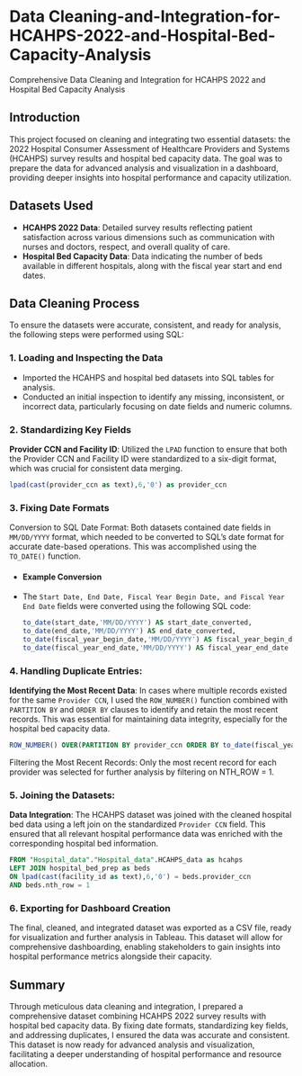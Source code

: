 # Data Cleaning-and-Integration-for-HCAHPS-2022-and-Hospital-Bed-Capacity-Analysis
Comprehensive Data Cleaning and Integration for HCAHPS 2022 and Hospital Bed Capacity Analysis

## Introduction

This project focused on cleaning and integrating two essential datasets: the 2022 Hospital Consumer Assessment of Healthcare Providers and Systems (HCAHPS) survey results and hospital bed capacity data. The goal was to prepare the data for advanced analysis and visualization in a dashboard, providing deeper insights into hospital performance and capacity utilization.

## Datasets Used

- **HCAHPS 2022 Data**: Detailed survey results reflecting patient satisfaction across various dimensions such as communication with nurses and doctors, respect, and overall quality of care.
- **Hospital Bed Capacity Data**: Data indicating the number of beds available in different hospitals, along with the fiscal year start and end dates.

## Data Cleaning Process

To ensure the datasets were accurate, consistent, and ready for analysis, the following steps were performed using SQL:

### 1. Loading and Inspecting the Data

- Imported the HCAHPS and hospital bed datasets into SQL tables for analysis.
- Conducted an initial inspection to identify any missing, inconsistent, or incorrect data, particularly focusing on date fields and numeric columns.

### 2. Standardizing Key Fields

**Provider CCN and Facility ID**: Utilized the `LPAD` function to ensure that both the Provider CCN and Facility ID were standardized to a six-digit format, which was crucial for consistent data merging.

```sql
lpad(cast(provider_ccn as text),6,'0') as provider_ccn
```
### 3. Fixing Date Formats

Conversion to SQL Date Format: Both datasets contained date fields in ```MM/DD/YYYY``` format, which needed to be converted to SQL’s date format for accurate date-based operations. This was accomplished using the ```TO_DATE()``` function.

- #### Example Conversion

- The ```Start Date, End Date, Fiscal Year Begin Date, and Fiscal Year End Date``` fields were converted using the following SQL code:
  ```sql
  to_date(start_date,'MM/DD/YYYY') AS start_date_converted,
  to_date(end_date,'MM/DD/YYYY') AS end_date_converted,
  to_date(fiscal_year_begin_date,'MM/DD/YYYY') AS fiscal_year_begin_date,
  to_date(fiscal_year_end_date,'MM/DD/YYYY') AS fiscal_year_end_date

  ```

### 4. Handling Duplicate Entries:

**Identifying the Most Recent Data**: In cases where multiple records existed for the same ```Provider CCN```, I used the ```ROW_NUMBER()``` function combined with ```PARTITION BY``` and ```ORDER BY``` clauses to identify and retain the most recent records. This was essential for maintaining data integrity, especially for the hospital bed capacity data.

```sql 
ROW_NUMBER() OVER(PARTITION BY provider_ccn ORDER BY to_date(fiscal_year_end_date,'MM/DD/YYYY') desc) AS NTH_ROW
```
Filtering the Most Recent Records: Only the most recent record for each provider was selected for further analysis by filtering on NTH_ROW = 1.

### 5. Joining the Datasets:

**Data Integration**: The HCAHPS dataset was joined with the cleaned hospital bed data using a left join on the standardized ```Provider CCN``` field. This ensured that all relevant hospital performance data was enriched with the corresponding hospital bed information.

```sql
FROM "Hospital_data"."Hospital_data".HCAHPS_data as hcahps
LEFT JOIN hospital_bed_prep as beds 
ON lpad(cast(facility_id as text),6,'0') = beds.provider_ccn 
AND beds.nth_row = 1
```
### 6. Exporting for Dashboard Creation

The final, cleaned, and integrated dataset was exported as a CSV file, ready for visualization and further analysis in Tableau. This dataset will allow for comprehensive dashboarding, enabling stakeholders to gain insights into hospital performance metrics alongside their capacity.

## Summary 
Through meticulous data cleaning and integration, I prepared a comprehensive dataset combining HCAHPS 2022 survey results with hospital bed capacity data. By fixing date formats, standardizing key fields, and addressing duplicates, I ensured the data was accurate and consistent. This dataset is now ready for advanced analysis and visualization, facilitating a deeper understanding of hospital performance and resource allocation.

